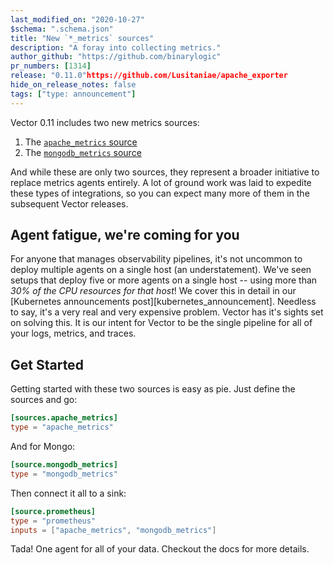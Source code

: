```yaml
---
last_modified_on: "2020-10-27"
$schema: ".schema.json"
title: "New `*_metrics` sources"
description: "A foray into collecting metrics."
author_github: "https://github.com/binarylogic"
pr_numbers: [1314]
release: "0.11.0"https://github.com/Lusitaniae/apache_exporter
hide_on_release_notes: false
tags: ["type: announcement"]
---
```


Vector 0.11 includes two new metrics sources:

1. The [`apache_metrics` source][apache_metrics_source]
2. The [`mongodb_metrics` source][mongodb_metrics_source]

And while these are only two sources, they represent a broader initiative
to replace metrics agents entirely. A lot of ground work was laid to expedite
these types of integrations, so you can expect many more of them in the
subsequent Vector releases.

## Agent fatigue, we're coming for you

For anyone that manages observability pipelines, it's not uncommon to deploy
multiple agents on a single host (an understatement). We've seen setups
that deploy five or more agents on a single host -- using more than _30% of the
CPU resources for that host_! We cover this in detail in our
[Kubernetes announcements post][kubernetes_announcement]. Needless to say,
it's a very real and very expensive problem. Vector has it's sights set on
solving this. It is our intent for Vector to be the single pipeline for
all of your logs, metrics, and traces.

## Get Started

Getting started with these two sources is easy as pie. Just define the sources
and go:

```toml
[sources.apache_metrics]
type = "apache_metrics"
```

And for Mongo:

```toml
[source.mongodb_metrics]
type = "mongodb_metrics"
```

Then connect it all to a sink:

```toml
[source.prometheus]
type = "prometheus"
inputs = ["apache_metrics", "mongodb_metrics"]
```

Tada! One agent for all of your data. Checkout the docs for more details.

[apache_metrics_source]: ...
[mongodb_metrics_source]: ...
